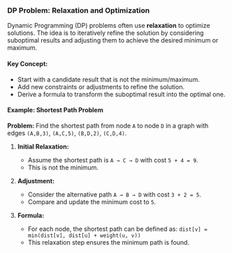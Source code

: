### **DP Problem: Relaxation and Optimization**
Dynamic Programming (DP) problems often use **relaxation** to optimize solutions. The idea is to iteratively refine the solution by considering suboptimal results and adjusting them to achieve the desired minimum or maximum.

#### **Key Concept:**
- Start with a candidate result that is not the minimum/maximum.
- Add new constraints or adjustments to refine the solution.
- Derive a formula to transform the suboptimal result into the optimal one.

#### **Example: Shortest Path Problem**
**Problem:** Find the shortest path from node `A` to node `D` in a graph with edges `(A,B,3)`, `(A,C,5)`, `(B,D,2)`, `(C,D,4)`.

1. **Initial Relaxation:**
   - Assume the shortest path is `A → C → D` with cost `5 + 4 = 9`.
   - This is not the minimum.

2. **Adjustment:**
   - Consider the alternative path `A → B → D` with cost `3 + 2 = 5`.
   - Compare and update the minimum cost to `5`.

3. **Formula:**
   - For each node, the shortest path can be defined as:
    `
     dist[v] = min(dist[v], dist[u] + weight(u, v))
     `
   - This relaxation step ensures the minimum path is found.

